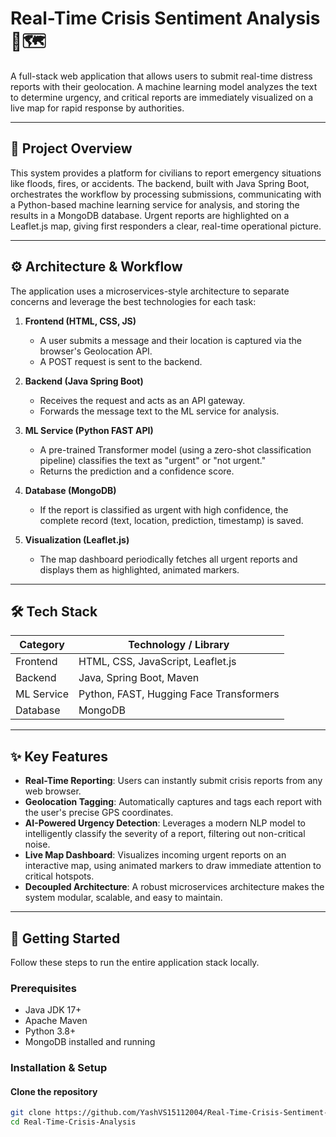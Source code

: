 # Real-Time Crisis Sentiment Analysis 🚨🗺️

A full-stack web application that allows users to submit real-time distress reports with their geolocation. A machine learning model analyzes the text to determine urgency, and critical reports are immediately visualized on a live map for rapid response by authorities.

---

## 🧠 Project Overview

This system provides a platform for civilians to report emergency situations like floods, fires, or accidents. The backend, built with Java Spring Boot, orchestrates the workflow by processing submissions, communicating with a Python-based machine learning service for analysis, and storing the results in a MongoDB database. Urgent reports are highlighted on a Leaflet.js map, giving first responders a clear, real-time operational picture.

---

## ⚙️ Architecture & Workflow

The application uses a microservices-style architecture to separate concerns and leverage the best technologies for each task:

1. **Frontend (HTML, CSS, JS)**  
   - A user submits a message and their location is captured via the browser's Geolocation API.  
   - A POST request is sent to the backend.

2. **Backend (Java Spring Boot)**  
   - Receives the request and acts as an API gateway.  
   - Forwards the message text to the ML service for analysis.

3. **ML Service (Python FAST API)**  
   - A pre-trained Transformer model (using a zero-shot classification pipeline) classifies the text as "urgent" or "not urgent."  
   - Returns the prediction and a confidence score.

4. **Database (MongoDB)**  
   - If the report is classified as urgent with high confidence, the complete record (text, location, prediction, timestamp) is saved.

5. **Visualization (Leaflet.js)**  
   - The map dashboard periodically fetches all urgent reports and displays them as highlighted, animated markers.

---

## 🛠️ Tech Stack

| Category   | Technology / Library             |
|------------|----------------------------------|
| Frontend   | HTML, CSS, JavaScript, Leaflet.js |
| Backend    | Java, Spring Boot, Maven         |
| ML Service | Python, FAST, Hugging Face Transformers |
| Database   | MongoDB                          |

---

## ✨ Key Features

- **Real-Time Reporting**: Users can instantly submit crisis reports from any web browser.  
- **Geolocation Tagging**: Automatically captures and tags each report with the user's precise GPS coordinates.  
- **AI-Powered Urgency Detection**: Leverages a modern NLP model to intelligently classify the severity of a report, filtering out non-critical noise.  
- **Live Map Dashboard**: Visualizes incoming urgent reports on an interactive map, using animated markers to draw immediate attention to critical hotspots.  
- **Decoupled Architecture**: A robust microservices architecture makes the system modular, scalable, and easy to maintain.

---

## 🚀 Getting Started

Follow these steps to run the entire application stack locally.

### Prerequisites

- Java JDK 17+  
- Apache Maven  
- Python 3.8+  
- MongoDB installed and running

### Installation & Setup

#### Clone the repository

```bash
git clone https://github.com/YashVS15112004/Real-Time-Crisis-Sentiment-Analysis.git
cd Real-Time-Crisis-Analysis

